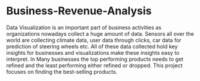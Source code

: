 # Business-Revenue-Analysis
Data Visualization is an important part of business activities as organizations nowadays collect a huge amount of data. Sensors all over the world are collecting climate data, user data through clicks, car data for prediction of steering wheels etc. All of these data collected hold key insights for businesses and visualizations make these insights easy to interpret. In Many businesses the top performing products needs to get refined and the least performing either refined or dropped. This project focuses on finding the best-selling products.
